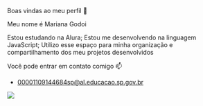 Boas vindas ao meu perfil 💙

Meu nome é Mariana Godoi

Estou estudando na Alura;
Estou me desenvolvendo na linguagem JavaScript;
Utilizo esse espaço para minha organização e compartilhamento dos meu projetos desenvolvidos

Você pode entrar em contato comigo 📫
- 00001109144684sp@al.educacao.sp.gov.br

![](https://media1.tenor.com/m/T8QTBJbied8AAAAd/love-and-hugs-for-nurses-bear.gif)
